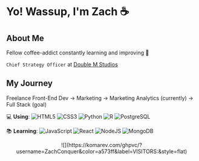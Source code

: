 # Yo! Wassup, I'm Zach ☕️

## **About Me** 
Fellow coffee-addict constantly learning and improving 🧠 

`Chief Strategy Officer` at [Double M Studios](https://doublemstudios.com/) 

## My Journey
Freelance Front-End Dev → Marketing → Marketing Analytics (currently) → Full Stack (goal) 

💻 **Using**: ![HTML5](https://img.shields.io/badge/HTML5-E34F26?logo=html5&logoColor=fff&style=flat) ![CSS3](https://img.shields.io/badge/CSS3-1572B6?logo=css3&logoColor=fff&style=flat) ![Python](https://img.shields.io/badge/Python-3776AB?logo=python&logoColor=fff&style=flat) ![R](https://img.shields.io/badge/R-276DC3?logo=r&logoColor=fff&style=flat) ![PostgreSQL](https://img.shields.io/badge/PostgreSQL-4169E1?logo=postgresql&logoColor=fff&style=flat) 

📚 **Learning**: ![JavaScript](https://img.shields.io/badge/JavaScript-F7DF1E?logo=javascript&logoColor=000&style=flat) ![React](https://img.shields.io/badge/React-61DAFB?logo=react&logoColor=000&style=flat) ![NodeJS](https://img.shields.io/badge/Node.js-393?logo=nodedotjs&logoColor=fff&style=flat) ![MongoDB](https://img.shields.io/badge/MongoDB-47A248?logo=mongodb&logoColor=fff&style=flat) 

<div align = "center">![](https://komarev.com/ghpvc/?username=ZachConquer&color=a573ff&label=VISITORS:&style=flat)</div>